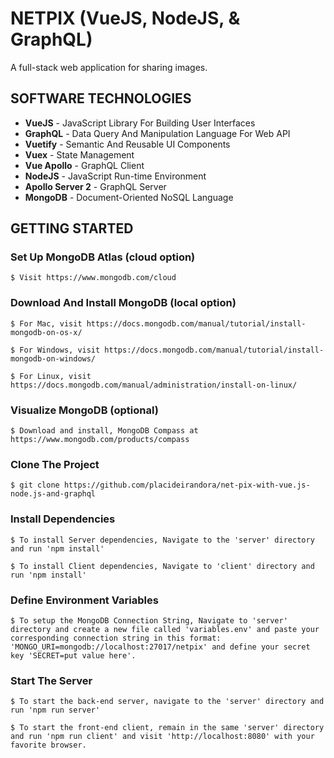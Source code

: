 # NETPIX (VueJS, NodeJS, & GraphQL)

A full-stack web application for sharing images.

## SOFTWARE TECHNOLOGIES

- **VueJS** - JavaScript Library For Building User Interfaces
- **GraphQL** - Data Query And Manipulation Language For Web API
- **Vuetify** - Semantic And Reusable UI Components
- **Vuex** - State Management
- **Vue Apollo** - GraphQL Client
- **NodeJS** - JavaScript Run-time Environment
- **Apollo Server 2** - GraphQL Server
- **MongoDB** - Document-Oriented NoSQL Language

## GETTING STARTED

### Set Up MongoDB Atlas (cloud option)

```
$ Visit https://www.mongodb.com/cloud
```

### Download And Install MongoDB (local option)

```
$ For Mac, visit https://docs.mongodb.com/manual/tutorial/install-mongodb-on-os-x/
```

```
$ For Windows, visit https://docs.mongodb.com/manual/tutorial/install-mongodb-on-windows/
```

```
$ For Linux, visit https://docs.mongodb.com/manual/administration/install-on-linux/
```

### Visualize MongoDB (optional)

```
$ Download and install, MongoDB Compass at https://www.mongodb.com/products/compass
```

### Clone The Project

```
$ git clone https://github.com/placideirandora/net-pix-with-vue.js-node.js-and-graphql
```

### Install Dependencies

```
$ To install Server dependencies, Navigate to the 'server' directory and run 'npm install'
```

```
$ To install Client dependencies, Navigate to 'client' directory and run 'npm install'
```

### Define Environment Variables

```
$ To setup the MongoDB Connection String, Navigate to 'server' directory and create a new file called 'variables.env' and paste your corresponding connection string in this format: 'MONGO_URI=mongodb://localhost:27017/netpix' and define your secret key 'SECRET=put value here'.
```

### Start The Server

```
$ To start the back-end server, navigate to the 'server' directory and run 'npm run server'
```

```
$ To start the front-end client, remain in the same 'server' directory and run 'npm run client' and visit 'http://localhost:8080' with your favorite browser.
```
